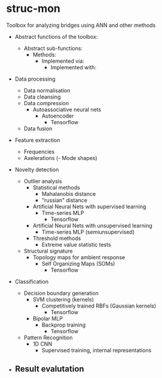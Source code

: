 # struc-mon
Toolbox for analyzing bridges using ANN and other methods

- Abstract functions of the toolbox:
    - Abstract sub-functions:
        - Methods:
            - Implemented via:
                - Implemented with:
- Data processing
    - Data normalisation
    - Data cleansing
    - Data compression
        - Autoassociative neural nets
            - Autoencoder
                - Tensorflow
    - Data fusion

- Feature extraction
    - Frequencies
    - Axelerations
    (- Mode shapes)

 - Novelty detection
    - Outlier analysis 
        - Statistical methods
            - Mahalanobis distance
            - "russian" distance
        - Artificial Neural Nets with supervised learning
            - Time-series MLP
                - Tensorflow
        - Artificial Neural Nets with unsupervised learning
            - Time-series MLP (semiunsupervised)
        - Threshold methods
            - Extreme value statistic tests
    - Structural signature
        - Topology maps for ambient response
            - Self Organizing Maps (SOMs)
                - Tensorflow

- Classification 
    - Decision boundary generation
        - SVM clustering (kernels)
            - Competitively trained RBFs (Gaussian kernels)
                - Tensorflow
        - Bipolar MLP
            - Backprop training 
                - Tensorflow
    - Pattern Recognition
        - 1D CNN
            - Supervised training, internal representations

- Result evalutation
    - 
